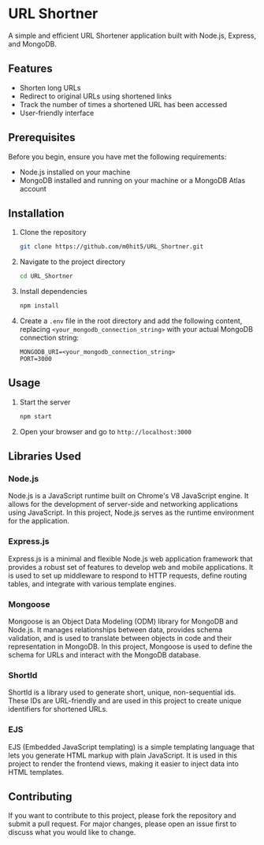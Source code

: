# URL Shortner

A simple and efficient URL Shortener application built with Node.js, Express, and MongoDB.

## Features

- Shorten long URLs
- Redirect to original URLs using shortened links
- Track the number of times a shortened URL has been accessed
- User-friendly interface

## Prerequisites

Before you begin, ensure you have met the following requirements:

- Node.js installed on your machine
- MongoDB installed and running on your machine or a MongoDB Atlas account

## Installation

1. Clone the repository
    ```bash
    git clone https://github.com/m0hit5/URL_Shortner.git
    ```
2. Navigate to the project directory
    ```bash
    cd URL_Shortner
    ```
3. Install dependencies
    ```bash
    npm install
    ```
4. Create a `.env` file in the root directory and add the following content, replacing `<your_mongodb_connection_string>` with your actual MongoDB connection string:
    ```plaintext
    MONGODB_URI=<your_mongodb_connection_string>
    PORT=3000
    ```

## Usage

1. Start the server
    ```bash
    npm start
    ```
2. Open your browser and go to `http://localhost:3000`

## Libraries Used

### Node.js
Node.js is a JavaScript runtime built on Chrome's V8 JavaScript engine. It allows for the development of server-side and networking applications using JavaScript. In this project, Node.js serves as the runtime environment for the application.

### Express.js
Express.js is a minimal and flexible Node.js web application framework that provides a robust set of features to develop web and mobile applications. It is used to set up middleware to respond to HTTP requests, define routing tables, and integrate with various template engines.

### Mongoose
Mongoose is an Object Data Modeling (ODM) library for MongoDB and Node.js. It manages relationships between data, provides schema validation, and is used to translate between objects in code and their representation in MongoDB. In this project, Mongoose is used to define the schema for URLs and interact with the MongoDB database.

### ShortId
ShortId is a library used to generate short, unique, non-sequential ids. These IDs are URL-friendly and are used in this project to create unique identifiers for shortened URLs.

### EJS
EJS (Embedded JavaScript templating) is a simple templating language that lets you generate HTML markup with plain JavaScript. It is used in this project to render the frontend views, making it easier to inject data into HTML templates.

## Contributing

If you want to contribute to this project, please fork the repository and submit a pull request. For major changes, please open an issue first to discuss what you would like to change.

